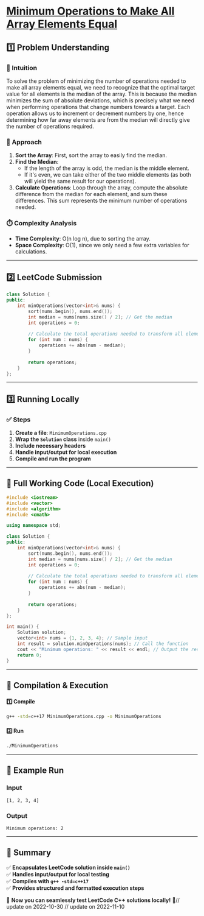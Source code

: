 # **[Minimum Operations to Make All Array Elements Equal](https://leetcode.com/problems/minimum-operations-to-make-all-array-elements-equal/description/)**  

## **1️⃣ Problem Understanding**  
### **📌 Intuition**  
To solve the problem of minimizing the number of operations needed to make all array elements equal, we need to recognize that the optimal target value for all elements is the median of the array. This is because the median minimizes the sum of absolute deviations, which is precisely what we need when performing operations that change numbers towards a target. Each operation allows us to increment or decrement numbers by one, hence determining how far away elements are from the median will directly give the number of operations required.

### **🚀 Approach**  
1. **Sort the Array**: First, sort the array to easily find the median.
2. **Find the Median**:
   - If the length of the array is odd, the median is the middle element.
   - If it's even, we can take either of the two middle elements (as both will yield the same result for our operations).
3. **Calculate Operations**: Loop through the array, compute the absolute difference from the median for each element, and sum these differences. This sum represents the minimum number of operations needed.

### **⏱️ Complexity Analysis**  
- **Time Complexity**: O(n log n), due to sorting the array.
- **Space Complexity**: O(1), since we only need a few extra variables for calculations.

---  

## **2️⃣ LeetCode Submission**  
```cpp
class Solution {
public:
    int minOperations(vector<int>& nums) {
        sort(nums.begin(), nums.end());
        int median = nums[nums.size() / 2]; // Get the median
        int operations = 0;
        
        // Calculate the total operations needed to transform all elements to the median
        for (int num : nums) {
            operations += abs(num - median);
        }
        
        return operations;
    }
};
```  

---  

## **3️⃣ Running Locally**  
### **✅ Steps**  
1. **Create a file**: `MinimumOperations.cpp`  
2. **Wrap the `Solution` class** inside `main()`  
3. **Include necessary headers**  
4. **Handle input/output for local execution**  
5. **Compile and run the program**  

---  

## **📝 Full Working Code (Local Execution)**  
```cpp
#include <iostream>
#include <vector>
#include <algorithm>
#include <cmath>

using namespace std;

class Solution {
public:
    int minOperations(vector<int>& nums) {
        sort(nums.begin(), nums.end());
        int median = nums[nums.size() / 2]; // Get the median
        int operations = 0;
        
        // Calculate the total operations needed to transform all elements to the median
        for (int num : nums) {
            operations += abs(num - median);
        }
        
        return operations;
    }
};

int main() {
    Solution solution;
    vector<int> nums = {1, 2, 3, 4}; // Sample input
    int result = solution.minOperations(nums); // Call the function
    cout << "Minimum operations: " << result << endl; // Output the result
    return 0;
}
```  

---  

## **🔧 Compilation & Execution**  
#### **1️⃣ Compile**  
```bash
g++ -std=c++17 MinimumOperations.cpp -o MinimumOperations
```  

#### **2️⃣ Run**  
```bash
./MinimumOperations
```  

---  

## **🎯 Example Run**  
### **Input**  
```
[1, 2, 3, 4]
```  
### **Output**  
```
Minimum operations: 2
```  

---  

## **📌 Summary**  
✅ **Encapsulates LeetCode solution inside `main()`**  
✅ **Handles input/output for local testing**  
✅ **Compiles with `g++ -std=c++17`**  
✅ **Provides structured and formatted execution steps**  

🚀 **Now you can seamlessly test LeetCode C++ solutions locally!** 🚀// update on 2022-10-30
// update on 2022-11-10
